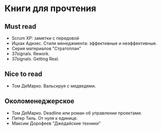 # Книги для прочтения

## Must read

* Scrum XP: заметки с передовой
* Ицхак Адизес. Стили менеджмента: эффективные и неэффективные.
* Серия материалов "Стратоплан"
* 37signals. Rework.
* 37signals. Getting Real.

## Nice to read

* Том ДеМарко. Вальсируя с медведями.

## Околоменеджерское

* Том ДеМарко. Deadline или роман об управлении проектами.
* Питер Тиль. От нуля к единице.
* Максим Дорофеев "Джедайские техники"
